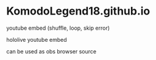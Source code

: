 # KomodoLegend18.github.io
youtube embed (shuffle, loop, skip error)

hololive youtube embed 

can be used as obs browser source
